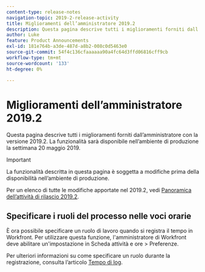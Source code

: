 ```yaml
---
content-type: release-notes
navigation-topic: 2019-2-release-activity
title: Miglioramenti dell’amministratore 2019.2
description: Questa pagina descrive tutti i miglioramenti forniti dall’amministratore con la versione 2019.2. La funzionalità sarà disponibile nell’ambiente di produzione la settimana 20 maggio 2019.
author: Luke
feature: Product Announcements
exl-id: 181e764b-a3de-487d-a8b2-008c0d5463e0
source-git-commit: 54f4c136cfaaaaaa90a4fc64d3ffd06816cff9cb
workflow-type: tm+mt
source-wordcount: '133'
ht-degree: 0%

---
```


# Miglioramenti dell’amministratore 2019.2

Questa pagina descrive tutti i miglioramenti forniti dall’amministratore con la versione 2019.2. La funzionalità sarà disponibile nell’ambiente di produzione la settimana 20 maggio 2019.

>[!IMPORTANT]
>
>La funzionalità descritta in questa pagina è soggetta a modifiche prima della disponibilità nell’ambiente di produzione.

Per un elenco di tutte le modifiche apportate nel 2019.2, vedi [Panoramica dell’attività di rilascio 2019.2](../../../../product-announcements/product-releases/quarterly-release-archive/2019.2-release-activity/2019.2-release-activity-overview.md).

## Specificare i ruoli del processo nelle voci orarie

È ora possibile specificare un ruolo di lavoro quando si registra il tempo in Workfront. Per utilizzare questa funzione, l&#39;amministratore di Workfront deve abilitare un&#39;impostazione in Scheda attività e ore > Preferenze.

Per ulteriori informazioni su come specificare un ruolo durante la registrazione, consulta l’articolo [Tempo di log](../../../../timesheets/create-and-manage-timesheets/log-time.md).
